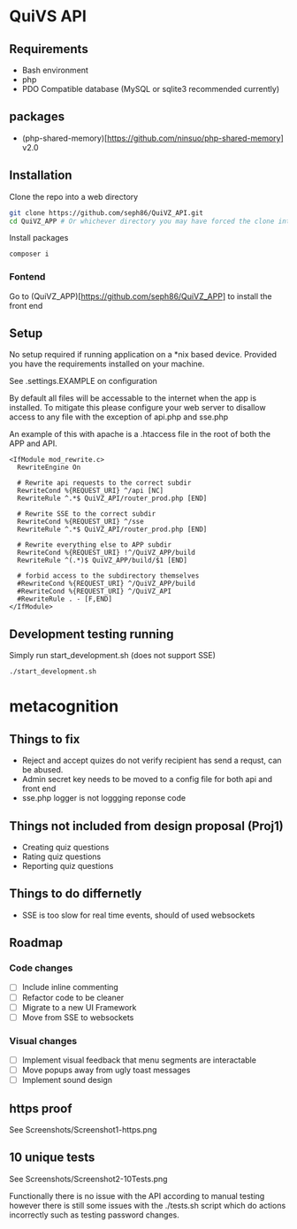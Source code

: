# QuiVS API

## Requirements 
- Bash environment
- php
- PDO Compatible database (MySQL or sqlite3 recommended currently)

## packages

- (php-shared-memory)[https://github.com/ninsuo/php-shared-memory] v2.0

## Installation

Clone the repo into a web directory
```sh
git clone https://github.com/seph86/QuiVZ_API.git
cd QuiVZ_APP # Or whichever directory you may have forced the clone into
```

Install packages
```sh
composer i
```

### Fontend

Go to (QuiVZ_APP)[https://github.com/seph86/QuiVZ_APP] to install the front end


## Setup

No setup required if running application on a *nix based device.  Provided you have the requirements installed on your machine.

See .settings.EXAMPLE on configuration

By default all files will be accessable to the internet when the app is installed.  To mitigate this please configure your web server to disallow access to any file with the exception of api.php and sse.php

An example of this with apache is a .htaccess file in the root of both the APP and API.
```ApacheConfig
<IfModule mod_rewrite.c> 
  RewriteEngine On
  
  # Rewrite api requests to the correct subdir
  RewriteCond %{REQUEST_URI} ^/api [NC]
  RewriteRule ^.*$ QuiVZ_API/router_prod.php [END]
  
  # Rewrite SSE to the correct subdir
  RewriteCond %{REQUEST_URI} ^/sse
  RewriteRule ^.*$ QuiVZ_API/router_prod.php [END]
  
  # Rewrite everything else to APP subdir
  RewriteCond %{REQUEST_URI} !^/QuiVZ_APP/build
  RewriteRule ^(.*)$ QuiVZ_APP/build/$1 [END]

  # forbid access to the subdirectory themselves
  #RewriteCond %{REQUEST_URI} ^/QuiVZ_APP/build
  #RewriteCond %{REQUEST_URI} ^/QuiVZ_API
  #RewriteRule . - [F,END]
</IfModule>
```

## Development testing running

Simply run start_development.sh (does not support SSE)

```
./start_development.sh
```

# metacognition

## Things to fix
- Reject and accept quizes do not verify recipient has send a requst, can be abused.
- Admin secret key needs to be moved to a config file for both api and front end
- sse.php logger is not loggging reponse code

## Things not included from design proposal (Proj1)
- Creating quiz questions
- Rating quiz questions
- Reporting quiz questions

## Things to do differnetly
- SSE is too slow for real time events, should of used websockets

## Roadmap

### Code changes
- [ ] Include inline commenting
- [ ] Refactor code to be cleaner 
- [ ] Migrate to a new UI Framework
- [ ] Move from SSE to websockets

### Visual changes
- [ ] Implement visual feedback that menu segments are interactable
- [ ] Move popups away from ugly toast messages
- [ ] Implement sound design

## https proof
See Screenshots/Screenshot1-https.png

## 10 unique tests
See Screenshots/Screenshot2-10Tests.png

Functionally there is no issue with the API according to manual testing however there is still some issues with the ./tests.sh script which do actions incorrectly such as testing password changes.